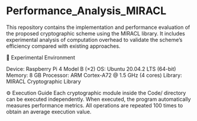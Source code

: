 # Performance_Analysis_MIRACL
This repository contains the implementation and performance evaluation of the proposed cryptographic scheme using the MIRACL library. It includes experimental analysis of computation overhead to validate the scheme’s efficiency compared with existing approaches.

🧪 Experimental Environment

Device: Raspberry Pi 4 Model B (×2)
OS: Ubuntu 20.04.2 LTS (64-bit)
Memory: 8 GB
Processor: ARM Cortex-A72 @ 1.5 GHz (4 cores)
Library: MIRACL Cryptographic Library

⚙️ Execution Guide
Each cryptographic module inside the Code/ directory can be executed independently.
When executed, the program automatically measures performance metrics.
All operations are repeated 100 times to obtain an average execution value.
